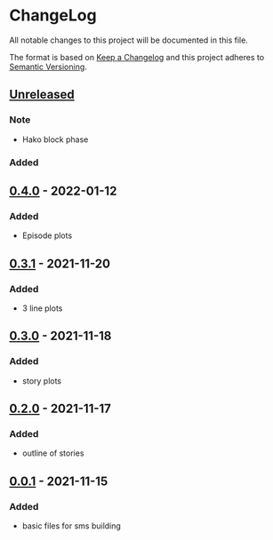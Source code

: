 # ChangeLog
All notable changes to this project will be documented in this file.

The format is based on [Keep a Changelog](http://keepachangelog.com/en/1.0.0/)
and this project adheres to [Semantic Versioning](http://semver.org/spec/v2.0.0.html).

## [Unreleased]

### Note
- Hako block phase

### Added

## [0.4.0] - 2022-01-12
### Added
- Episode plots

## [0.3.1] - 2021-11-20
### Added
- 3 line plots

## [0.3.0] - 2021-11-18
### Added
- story plots

## [0.2.0] - 2021-11-17
### Added
- outline of stories

## [0.0.1] - 2021-11-15
### Added
- basic files for sms building

[Unreleased]: https://github.com/NovelBox/<repo>/compare/v0.4.0...HEAD
[0.4.0]: https://github.com/NovelBox/<repo>/releases/v0.4.0
[0.3.1]: https://github.com/NovelBox/<repo>/releases/v0.3.1
[0.3.0]: https://github.com/NovelBox/<repo>/releases/v0.3.0
[0.2.0]: https://github.com/NovelBox/<repo>/releases/v0.2.0
[0.0.1]: https://github.com/NovelBox/<repo>/releases/v0.0.1
